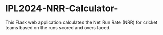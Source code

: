 # IPL2024-NRR-Calculator-
This Flask web application calculates the Net Run Rate (NRR) for cricket teams based on the runs scored and overs faced.
